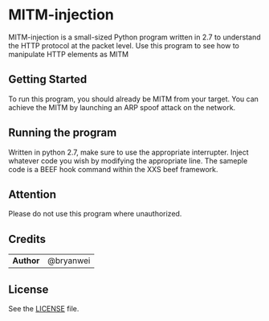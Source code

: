 # MITM-injection
MITM-injection is a small-sized Python program written in 2.7 to understand the HTTP protocol at the packet level. Use this program to see how to manipulate HTTP elements as MITM

## Getting Started
To run this program, you should already be MITM from your target. You can achieve the MITM by launching an ARP spoof attack on the network. 

## Running the program
Written in python 2.7, make sure to use the appropriate interrupter. Inject whatever code you wish by modifying the appropriate line. The sameple code is a BEEF hook command within the XXS beef framework. 

## Attention
Please do not use this program where unauthorized.

## Credits

|                                      |             |
| ------------------------------------ | ----------- |
| **Author**                           | @bryanwei   |

## License
See the [LICENSE](https://github.com/bryanweielio/MITM-injection/blob/master/LICENSE) file.
